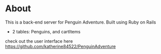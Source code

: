 # About

This is a back-end server for Penguin Adventure.
Built using Ruby on Rails

- 2 tables: Penguins, and cartItems

check out the user interface here
https://github.com/katherine84522/PenguinAdventure

